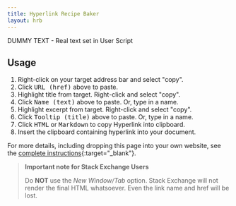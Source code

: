 ```yaml
---
title: Hyperlink Recipe Baker
layout: hrb
---
```


<!-- Diet version - hrb.md - No buttons, search bar, footer, TCM or notes 
     Full version - hyperlink.md - All the bells and whistles
-->

<!-- The div below is populated by /assets/js/hrb.js -->
<div id="hrb_body">
<p> DUMMY TEXT - Real text set in User Script </p>
</div>

## Usage

1. Right-click on your target address bar and select "copy".
2. Click <kbd>URL (href)</kbd> above to paste.
3. Highlight title from target. Right-click and select "copy".
4. Click <kbd>Name (text)</kbd> above to paste. Or, type in a name.
5. Highlight excerpt from target. Right-click and select "copy".
6. Click <kbd>Tooltip (title)</kbd> above to paste. Or, type in a name.
7. Click <kbd>HTML</kbd> or <kbd>Markdown</kbd> to copy Hyperlink into clipboard.
8. Insert the clipboard containing hyperlink into your document.

For more details, including dropping this page into your own
website, see the 
[complete instructions](https://pippim.github.io/hyperlink.html# "Complete guide for using and installing Hyperlink Recipe Baker"){:target="_blank"}.

> **Important note for Stack Exchange Users**
>  
> Do **NOT** use the *New Window/Tab* option. Stack Exchange will 
> not render the final HTML whatsoever. Even the link name and
> href will be lost. 
